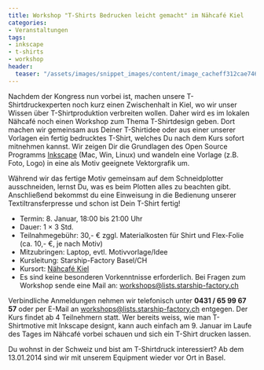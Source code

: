 ```yaml
---
title: Workshop "T-Shirts Bedrucken leicht gemacht" im Nähcafé Kiel
categories:
- Veranstaltungen
tags:
- inkscape
- t-shirts
- workshop
header:
  teaser: "/assets/images/snippet_images/content/image_cacheff312cae746f7de30c11f036ae95a7fe.jpeg"
---
```


Nachdem der Kongress nun vorbei ist, machen unsere T-Shirtdruckexperten noch kurz einen Zwischenhalt in Kiel, wo wir unser Wissen über T-Shirtproduktion verbreiten wollen. Daher wird es im lokalen Nähcafé noch einen Workshop zum Thema T-Shirtdesign geben. Dort machen wir gemeinsam aus Deiner T-Shirtidee oder aus einer unserer Vorlagen ein fertig bedrucktes T-Shirt, welches Du nach dem Kurs sofort mitnehmen kannst. Wir zeigen Dir die Grundlagen des Open Source Programms [Inkscape](http://inkscape.org/en/ "http://inkscape.org") (Mac, Win, Linux) und wandeln eine Vorlage (z.B. Foto, Logo) in eine als Motiv geeignete Vektorgrafik um.

Während wir das fertige Motiv gemeinsam auf dem Schneidplotter ausschneiden, lernst Du, was es beim Plotten alles zu beachten gibt. Anschließend bekommst du eine Einweisung in die Bedienung unserer Textiltransferpresse und schon ist Dein T-Shirt fertig!

- Termin: 8. Januar, 18:00 bis 21:00 Uhr
- Dauer: 1 × 3 Std.
- Teilnahmegebühr: 30,- € zggl. Materialkosten für Shirt und Flex-Folie (ca. 10,- €, je nach Motiv)
- Mitzubringen: Laptop, evtl. Motivvorlage/Idee
- Kursleitung: Starship-Factory Basel/CH
- Kursort: [Nähcafé Kiel](http://naehcafe-kiel.de/ "http://naehcafe-kiel.de/")
- Es sind keine besonderen Vorkenntnisse erforderlich. Bei Fragen zum Workshop sende eine Mail an: [workshops@lists.starship-factory.ch](mailto:workshops@lists.starship-factory.ch?subject=T-Shirts%20Bedrucken%20Leicht%20Gemacht%20Kiel%20Jan%202013)

Verbindliche Anmeldungen nehmen wir telefonisch unter **0431 / 65 99 67 57** oder per E-Mail an [workshops@lists.starship-factory.ch](mailto:workshops@lists.starship-factory.ch?subject=T-Shirts%20Bedrucken%20Leicht%20Gemacht%20Kiel%20Jan%202013) entgegen. Der Kurs findet ab 4 Teilnehmern statt. Wer bereits weiss, wie man T-Shirtmotive mit Inkscape designt, kann auch einfach am 9. Januar im Laufe des Tages im Nähcafé vorbei schauen und sich ein T-Shirt drucken lassen.

Du wohnst in der Schweiz und bist am T-Shirtdruck interessiert? Ab dem 13.01.2014 sind wir mit unserem Equipment wieder vor Ort in Basel.
